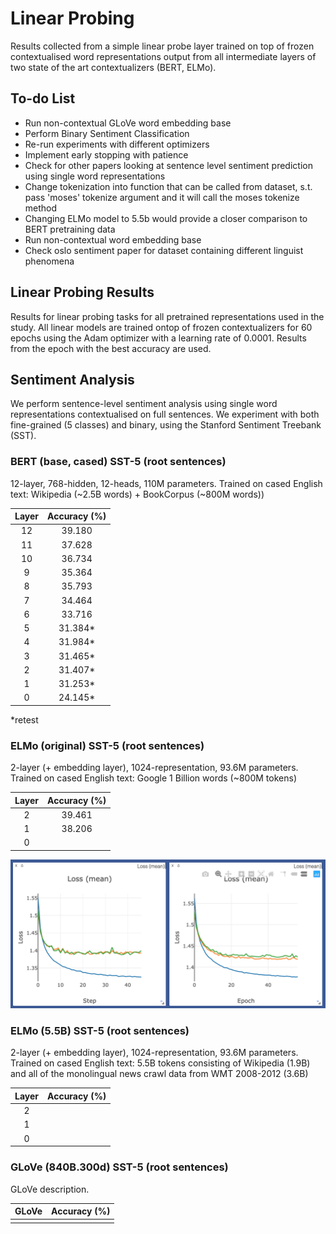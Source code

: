 
# **Linear Probing**

Results collected from a simple linear probe layer trained on top of frozen contextualised word representations output from all intermediate layers of two state of the art contextualizers (BERT, ELMo).

## **To-do List**

- Run non-contextual GLoVe word embedding base
- Perform Binary Sentiment Classification
- Re-run experiments with different optimizers
- Implement early stopping with patience
- Check for other papers looking at sentence level sentiment prediction using single word representations
- Change tokenization into function that can be called from dataset, s.t. pass 'moses' tokenize argument and it will call the moses tokenize method
- Changing ELMo model to 5.5b would provide a closer comparison to BERT pretraining data
- Run non-contextual word embedding base
- Check oslo sentiment paper for dataset containing different linguist phenomena


## **Linear Probing Results**

Results for linear probing tasks for all pretrained representations used in the study. All linear models are trained ontop of frozen contextualizers for 60 epochs using the Adam optimizer with a learning rate of 0.0001. Results from the epoch with the best accuracy are used.

## **Sentiment Analysis**
We perform sentence-level sentiment analysis using single word representations contextualised on full sentences. We experiment with both fine-grained (5 classes) and binary, using the Stanford Sentiment Treebank (SST).

### **BERT (base, cased) SST-5 (root sentences)**

12-layer, 768-hidden, 12-heads, 110M parameters.
Trained on cased English text: Wikipedia (~2.5B words) + BookCorpus (~800M words))

| Layer     | Accuracy (%) |
|:---------:|:------------:|
|12         | 39.180       |
|11         | 37.628       |
|10         | 36.734       |
|9          | 35.364       |
|8          | 35.793       |
|7          | 34.464       |
|6          | 33.716       |
|5          | 31.384*       |
|4          | 31.984*       |
|3          | 31.465*       |
|2          | 31.407*       |
|1          | 31.253*       |
|0          | 24.145*       |
*retest

### **ELMo (original) SST-5 (root sentences)**

2-layer (+ embedding layer), 1024-representation, 93.6M parameters.
Trained on cased English text: Google 1 Billion words (~800M tokens)

| Layer     | Accuracy (%) |
|:---------:|:------------:|
|2          | 39.461       |
|1          | 38.206       |
|0          |        |

![Loss Curves ELMo SST5](/figures/elmo_sst5_loss.png)

### **ELMo (5.5B) SST-5 (root sentences)**

2-layer (+ embedding layer), 1024-representation, 93.6M parameters.
Trained on cased English text: 5.5B tokens consisting of Wikipedia (1.9B) and all of the monolingual news crawl data from WMT 2008-2012 (3.6B)

| Layer     | Accuracy (%) |
|:---------:|:------------:|
|2          |        |
|1          |       |
|0          |        |


### **GLoVe (840B.300d) SST-5 (root sentences)**

GLoVe description.

| GLoVe     | Accuracy (%) |
|:---------:|:------------:|
|           |              |

